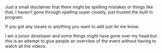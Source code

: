 Just a small disclaimer that there might be spelling mistakes or things like that, I haven't gone through spelling super closely, just trusted the built in program. 

If you got any issues or anything you want to add just let me know.

I am a junior developer and some things might have gone over my head but this is an attempt to give people an overview of the event without having to watch all the videos.
